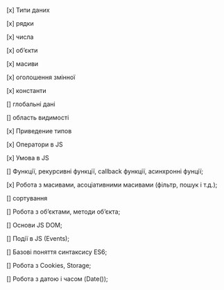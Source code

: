 [x] Типи даних 

[x] рядки

[x] числа

[x] об’єкти

[x] масиви

[x] оголошення змінної

[x] константи

[] глобальні дані

[] область видимості

[х] Приведение типов

[x] Оператори в JS

[x] Умова в JS

[] Функції, рекурсивні функції, callback функції, асинхронні фунції;

[x] Робота з масивами, асоціативними масивами (фільтр,
пошук і т.д.);

[] сортування

[] Робота з об’єктами, методи об’єкта;

[] Основи JS DOM;

[] Події в JS (Events);

[] Базові поняття синтаксису ES6;

[] Робота з Cookies, Storage;

[] Робота з датою і часом (Date());
